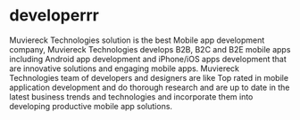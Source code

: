 # developerrr
Muviereck Technologies solution is the best Mobile app development company, Muviereck Technologies develops B2B, B2C and B2E mobile apps including Android app development and iPhone/iOS apps development that are innovative solutions and engaging mobile apps. Muviereck Technologies team of developers and designers are like Top rated in mobile application development and do thorough research and are up to date in the latest business trends and technologies and incorporate them into developing productive mobile app solutions.
